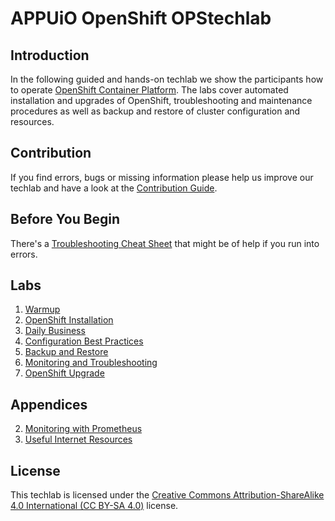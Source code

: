 # APPUiO OpenShift OPStechlab

## Introduction

In the following guided and hands-on techlab we show the participants how to operate [OpenShift Container Platform](https://www.openshift.com/). The labs cover automated installation and upgrades of OpenShift, troubleshooting and maintenance procedures as well as backup and restore of cluster configuration and resources.


## Contribution

If you find errors, bugs or missing information please help us improve our techlab and have a look at the [Contribution Guide](CONTRIBUTING.md).


## Before You Begin

There's a [Troubleshooting Cheat Sheet](resources/troubleshooting_cheat_sheet.md) that might be of help if you run into errors.


## Labs

1. [Warmup](labs/10_warmup.md)
2. [OpenShift Installation](labs/20_installation.md)
3. [Daily Business](labs/30_daily_business.md)
4. [Configuration Best Practices](labs/40_configuration_best_practices.md)
5. [Backup and Restore](labs/50_backup_restore.md)
6. [Monitoring and Troubleshooting](labs/60_monitoring_troubleshooting.md)
7. [OpenShift Upgrade](labs/70_upgrade.md)


## Appendices

2. [Monitoring with Prometheus](appendices/02_prometheus.md)
3. [Useful Internet Resources](appendices/03_internet_resources.md)


## License

This techlab is licensed under the [Creative Commons Attribution-ShareAlike 4.0 International (CC BY-SA 4.0)](LICENSE) license.
